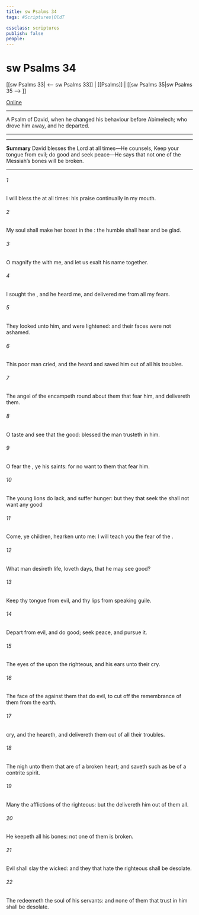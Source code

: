 ```yaml
---
title: sw Psalms 34
tags: #Scriptures\OldT

cssclass: scriptures
publish: false
people:
---
```


# sw Psalms 34
[[sw Psalms 33| <-- sw Psalms 33]] | [[Psalms]] | [[sw Psalms 35|sw Psalms 35 --> ]]

[Online](https://churchofjesuschrist.org/study/scriptures/ot/ps/34?lang=eng)

---
A Psalm of David, when he changed his behaviour before Abimelech; who drove him away, and he departed.

---

---
__Summary__
David blesses the Lord at all times—He counsels, Keep your tongue from evil; do good and seek peace—He says that not one of the Messiah’s bones will be broken.

---
###### 1 
I will bless the  at all times: his praise  continually  in my mouth.

###### 2 
My soul shall make her boast in the : the humble shall hear  and be glad.

###### 3 
O magnify the  with me, and let us exalt his name together.

###### 4 
I sought the , and he heard me, and delivered me from all my fears.

###### 5 
They looked unto him, and were lightened: and their faces were not ashamed.

###### 6 
This poor man cried, and the  heard  and saved him out of all his troubles.

###### 7 
The angel of the  encampeth round about them that fear him, and delivereth them.

###### 8 
O taste and see that the   good: blessed  the man  trusteth in him.

###### 9 
O fear the , ye his saints: for  no want to them that fear him.

###### 10 
The young lions do lack, and suffer hunger: but they that seek the  shall not want any good 

###### 11 
Come, ye children, hearken unto me: I will teach you the fear of the .

###### 12 
What man  desireth life,  loveth  days, that he may see good?

###### 13 
Keep thy tongue from evil, and thy lips from speaking guile.

###### 14 
Depart from evil, and do good; seek peace, and pursue it.

###### 15 
The eyes of the   upon the righteous, and his ears  unto their cry.

###### 16 
The face of the   against them that do evil, to cut off the remembrance of them from the earth.

###### 17 
 cry, and the  heareth, and delivereth them out of all their troubles.

###### 18 
The   nigh unto them that are of a broken heart; and saveth such as be of a contrite spirit.

###### 19 
Many  the afflictions of the righteous: but the  delivereth him out of them all.

###### 20 
He keepeth all his bones: not one of them is broken.

###### 21 
Evil shall slay the wicked: and they that hate the righteous shall be desolate.

###### 22 
The  redeemeth the soul of his servants: and none of them that trust in him shall be desolate.

